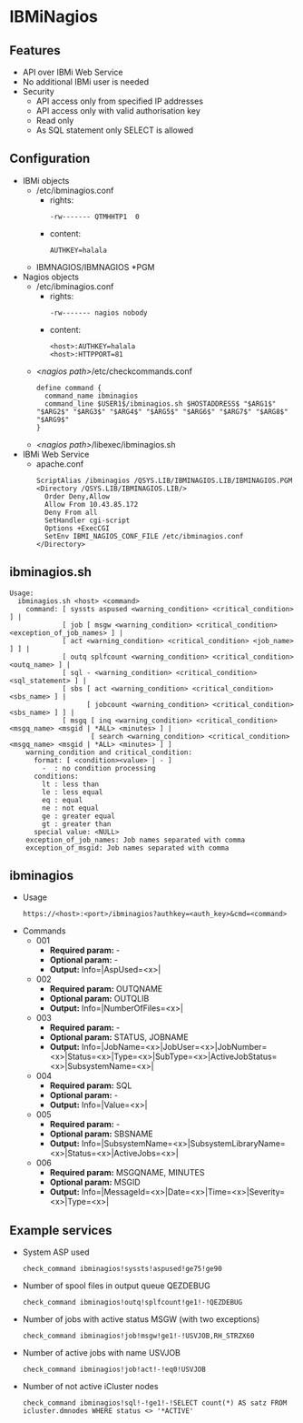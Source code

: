 # IBMiNagios

## Features

- API over IBMi Web Service
- No additional IBMi user is needed
- Security
  - API access only from specified IP addresses
  - API access only with valid authorisation key
  - Read only
  - As SQL statement only SELECT is allowed

## Configuration

- IBMi objects
  - /etc/ibminagios.conf
    - rights:
      ```
      -rw------- QTMHHTP1  0
      ```
    - content:
      ```
      AUTHKEY=halala
      ```
  - IBMNAGIOS/IBMNAGIOS *PGM
- Nagios objects
  - /etc/ibminagios.conf
    - rights:
      ```
      -rw------- nagios nobody
      ```
    - content:
      ```
      <host>:AUTHKEY=halala
      <host>:HTTPPORT=81
      ```
  - *&lt;nagios path&gt;*/etc/checkcommands.conf
    ```
    define command {
      command_name ibminagios
      command_line $USER1$/ibminagios.sh $HOSTADDRESS$ "$ARG1$" "$ARG2$" "$ARG3$" "$ARG4$" "$ARG5$" "$ARG6$" "$ARG7$" "$ARG8$" "$ARG9$"
    }
    ```
  - *&lt;nagios path&gt;*/libexec/ibminagios.sh
- IBMi Web Service
  - apache.conf
    ```
    ScriptAlias /ibminagios /QSYS.LIB/IBMINAGIOS.LIB/IBMINAGIOS.PGM
    <Directory /QSYS.LIB/IBMINAGIOS.LIB/>
      Order Deny,Allow
      Allow From 10.43.85.172
      Deny From all
      SetHandler cgi-script
      Options +ExecCGI
      SetEnv IBMI_NAGIOS_CONF_FILE /etc/ibminagios.conf
    </Directory>
    ```

## ibminagios.sh

```
Usage:
  ibminagios.sh <host> <command>
    command: [ syssts aspused <warning_condition> <critical_condition> ] |
             [ job [ msgw <warning_condition> <critical_condition> <exception_of_job_names> ] |
             [ act <warning_condition> <critical_condition> <job_name> ] ] |
             [ outq splfcount <warning_condition> <critical_condition> <outq_name> ] |
             [ sql - <warning_condition> <critical_condition> <sql_statement> ] |
             [ sbs [ act <warning_condition> <critical_condition> <sbs_name> ] |
                   [ jobcount <warning_condition> <critical_condition> <sbs_name> ] ] |
             [ msgq [ inq <warning_condition> <critical_condition> <msgq_name> <msgid | *ALL> <minutes> ] |
                    [ search <warning_condition> <critical_condition> <msgq_name> <msgid | *ALL> <minutes> ] ]
    warning_condition and critical_condition:
      format: [ <condition><value> | - ]
        -  : no condition processing
      conditions:
        lt : less than 
        le : less equal 
        eq : equal
        ne : not equal 
        ge : greater equal
        gt : greater than
      special value: <NULL>
    exception_of_job_names: Job names separated with comma
    exception_of_msgid: Job names separated with comma
```

## ibminagios

- Usage
  ```
  https://<host>:<port>/ibminagios?authkey=<auth_key>&cmd=<command>
  ```
- Commands
  - 001
    - **Required param:** -
    - **Optional param:** -
    - **Output:** Info=|AspUsed=&lt;x&gt;|
  - 002
    - **Required param:** OUTQNAME
    - **Optional param:** OUTQLIB
    - **Output:** Info=|NumberOfFiles=&lt;x&gt;|
  - 003
    - **Required param:** -
    - **Optional param:** STATUS, JOBNAME
    - **Output:** Info=|JobName=&lt;x&gt;|JobUser=&lt;x&gt;|JobNumber=&lt;x&gt;|Status=&lt;x&gt;|Type=&lt;x&gt;|SubType=&lt;x&gt;|ActiveJobStatus=&lt;x&gt;|SubsystemName=&lt;x&gt;|
  - 004
    - **Required param:** SQL
    - **Optional param:** -
    - **Output:** Info=|Value=&lt;x&gt;|
  - 005
    - **Required param:** -
    - **Optional param:** SBSNAME
    - **Output:** Info=|SubsystemName=&lt;x&gt;|SubsystemLibraryName=&lt;x&gt;|Status=&lt;x&gt;|ActiveJobs=&lt;x&gt;|
  - 006
    - **Required param:** MSGQNAME, MINUTES
    - **Optional param:** MSGID
    - **Output:** Info=|MessageId=&lt;x&gt;|Date=&lt;x&gt;|Time=&lt;x&gt;|Severity=&lt;x&gt;|Type=&lt;x&gt;|

## Example services

- System ASP used
  ```
  check_command ibminagios!syssts!aspused!ge75!ge90
  ```
- Number of spool files in output queue QEZDEBUG
  ```
  check_command ibminagios!outq!splfcount!ge1!-!QEZDEBUG
  ```
- Number of jobs with active status MSGW (with two exceptions)
  ```
  check_command ibminagios!job!msgw!ge1!-!USVJOB,RH_STRZX60
  ```
- Number of active jobs with name USVJOB
  ```
  check_command ibminagios!job!act!-!eq0!USVJOB
  ```
- Number of not active iCluster nodes
  ```
  check_command ibminagios!sql!-!ge1!-!SELECT count(*) AS satz FROM icluster.dmnodes WHERE status <> '*ACTIVE'
  ```